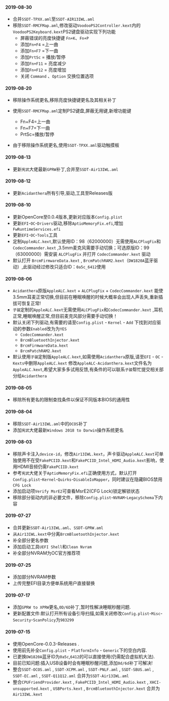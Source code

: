 #### 2019-08-30

+ 合并`SSDT-TPXX.aml`至`SSDT-AIR13IWL.aml`
+ 移除`SSDT-RMCFMap.aml`,修改驱动`VoodooPS2Controller.kext`内的`VoodooPS2Keyboard.kext`PS2键盘驱动实现下列功能
  + 屏蔽错误的亮度快捷键 `Fn+K`、`Fn+P`
  + 添加`Fn+F4` =上一曲
  + 添加`Fn+F7` =下一曲
  + 添加`PrtSc` = 播放/暂停
  + 添加`Fn+F11` = 亮度减少
  + 添加`Fn+F12` = 亮度增加
  + 关闭 `Command` 、`Option` 交换位置选项

#### 2019-08-20

+ 移除操作系统更名,移除亮度快捷键更名及其相关补丁

+ 使用`SSDT-RMCFMap.aml`定制PS2键盘,屏蔽无用键,新增功能键

    + Fn+F4=上一曲
    + Fn+F7=下一曲
    + PrtSc=播放/暂停
+ 由于移除操作系统更名,使用`SSDT-TPXX.aml`驱动触摸板

#### 2019-08-13

+ 更新`宪武`大佬最新`GPRW`补丁,合并至`SSDT-Air13IWL.aml`

#### 2019-08-12

+ 更新`Acidanthera`所有引导,驱动,工具至Releases版

#### 2019-08-10

+ 更新OpenCore至0.0.4版本,更新对应版本`Config.plist`
+ 更新`EFI`-`OC`-`Drivers`驱动,移除`AptioMemoryFix.efi`,增加`FwRuntimeServices.efi`
+ 更新`EFI`-`OC`-`Tools`工具
+ 定制`AppleALC.kext`,默认使用ID：98（62000000）无需使用`ALCPlugFix`和`CodecCommander.kext` ,3.5mm麦克风需要手动切换；可选原版ID：99（63000000）需安装 `ALCPlugFix` 并打开 `CodecCommander.kext` 驱动
+ 默认打开 `BrcmFirmwareData.kext` , `BrcmPatchRAM2.kext`（`DW1820A`蓝牙驱动）,此驱动经过修改只适合ID：`0a5c_6412`使用

#### 2019-08-06

+ `Acidanthera`原版`AppleALC.kext` + `ALCPlugFix` + `CodecCommander.kext` 能使3.5mm耳麦正常切换,但目前在睡眠唤醒的时候大概率会出现人声丢失,重新插拔可恢复正常!
+ `子骏`定制的`AppleALC.kext`无需使用`ALCPlugFix`和`CodecCommander.kext` ,耳机正常,睡眠唤醒正常,但目前麦克风部分需要手动切换！
+ 默认关闭下列驱动,有需要的请至`Config.plist` - `Kernel` - `Add` 下找到对应驱动的参数`Enabled`改为为`YES`
    + `CodecCommander.kext`
    + `BrcmBluetoothInjector.kext`
    + `BrcmFirmwareData.kext`
    + `BrcmPatchRAM2.kext`
+ 默认使用`子骏`定制版`AppleALC.kext`,如需使用`Acidanthera`原版,请至`EFI` - `OC` - `Kexts`中删除`AppleALC.kext` 修改`AppleALC-Acidanthera.kext`文件名为`AppleALC.kext`,希望大家多多试用反馈,有条件的可以联系`子骏`帮忙提交相关部分给`Acidanthera`

#### 2019-08-05

+ 移除所有更名的限制查找条件以保证不同版本BIOS的通用性

#### 2019-08-04

+ 移除`SSDT-Air13IWL.aml`中的`OCOS`补丁
+ 添加`宪武`大佬最新`Windows 2018 to Darwin`操作系统更名

#### 2019-08-03

+ 移除声卡注入`device-id`，修改`Air13IWL.kext`，声卡驱动`AppleALC.kext`可单独使用不在受`FakePCIID.kext`和`FakePCIID_Intel_HDMI_Audio.kext`影响，使用HDMI音频仍需`FakePCIID.kext`
+ 参考`宪武`大佬关于`AptioMemoryFix.efi`正确使用方式，默认打开`Config.plist`-`Kernel`-`Quirks`-`DisableIoMapper`，同时建议在隐藏BIOS禁用`CFG Lock`
+ 添加启动项`Verify MsrE2`可查看MsrE2(CFG Lock)锁定解锁状态
+ 移除部分驱动内的非必要文件，移除`Config.plist`-`NVRAM`-`LegacySchema`下内容

#### 2019-07-27

+ 合并更新`SSDT-Air13IWL.aml`、`SSDT-GPRW.aml`
+ 从`Air13IWL.kext`中分离`BrcmBluetoothInjector.kext `
+ 补全部分更名参数
+ 添加启动工具`UEFI Shell`和`Clean Nvram`
+ 补全部分NVRAM为OC官方推荐项

#### 2019-07-25

+ 添加部分NVRAM参数
+ 上传完整EFI目录方便单系统用户直接替换

#### 2019-07-17

+ 添加`GPRW to XPRW`更名,`0D/6D`补丁,暂时性解决睡眠秒醒问题.
+ 更新配置文件:默认打开所有设备引导扫描,如需关闭修改`Config.plist`-`Misc`-`Security`-`ScanPolicy`为`983299`

#### 2019-07-15
+ 使用OpenCore-0.0.3-Releases .
+ 使用前先补全`Config.plist` - `PlatformInfo` - `Generic`下的空白内容.
+ 已更换`DW1820A`蓝牙ID为`0a5c`,`6412`的可以直接使用(仍需配合虚拟机大法).
+ 目前已知问题:插入USB设备时会有睡眠秒醒问题,添加`0d/6d`补丁可解决!
+ 整合`SSDT-OCOS.aml` , `SSDT-XCPM.aml` , `SSDT-PNLF.aml` , `SSDT-SBUS.aml` , `SSDT-EC.aml` , `SSDT-Q11Q12.aml` 合并为`SSDT-Air13IWL.aml`
+ 整合`CPUFriendProvider.kext` , `FakePCIID_Intel_HDMI_Audio.kext` , `XHCI-unsupported.kext` , `USBPorts.kext` , `BrcmBluetoothInjector.kext` 合并为`Air13IWL.kext`